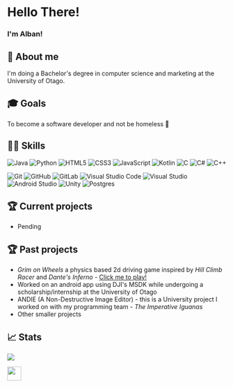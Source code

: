 <!-- Comments
- Markdown cheatsheet
  https://github.com/adam-p/markdown-here/wiki/Markdown-Cheatsheet 

- Bunch of README templates, but don't go too crazy
  https://github.com/durgeshsamariya/awesome-github-profile-readme-templates/tree/master/templates
-->

# Hello There!

### I'm Alban! 

## 🌱 About me
I'm doing a Bachelor's degree in computer science and marketing at the University of Otago.

## 🎓 Goals 
To become a software developer and not be homeless 🫡

## 🧑‍💻 Skills

<!-- You can find a bunch of badges here https://github.com/Ileriayo/markdown-badges#-frameworks-platforms-and-libraries -->
    
   ![Java](https://img.shields.io/badge/java-%23ED8B00.svg?style=for-the-badge&logo=openjdk&logoColor=white)
   ![Python](https://img.shields.io/badge/Python%20-%2314354C.svg?style=for-the-badge&logo=python&logoColor=white) 
   ![HTML5](https://img.shields.io/badge/HTML5%20-%23E34F26.svg?style=for-the-badge&logo=html5&logoColor=white)
   ![CSS3](https://img.shields.io/badge/CSS%20-%231572B6.svg?style=for-the-badge&logo=css3&logoColor=white)
   ![JavaScript](https://img.shields.io/badge/javascript-%23323330.svg?style=for-the-badge&logo=javascript&logoColor=%23F7DF1E)
   ![Kotlin](https://img.shields.io/badge/kotlin-%237F52FF.svg?style=for-the-badge&logo=kotlin&logoColor=white)
   ![C](https://img.shields.io/badge/c-%2300599C.svg?style=for-the-badge&logo=c&logoColor=white)
   ![C#](https://img.shields.io/badge/c%23-%23239120.svg?style=for-the-badge&logo=csharp&logoColor=white)
   ![C++](https://img.shields.io/badge/C++%20-%2300599C.svg?style=for-the-badge&logo=c%2B%2B&logoColor=white)
   
   ![Git](https://img.shields.io/badge/git-%23F05033.svg?style=for-the-badge&logo=git&logoColor=white)
   ![GitHub](https://img.shields.io/badge/github-%23121011.svg?style=for-the-badge&logo=github&logoColor=white)
   ![GitLab](https://img.shields.io/badge/gitlab-%23181717.svg?style=for-the-badge&logo=gitlab&logoColor=white)
   ![Visual Studio Code](https://img.shields.io/badge/Visual%20Studio%20Code-0078d7.svg?style=for-the-badge&logo=visual-studio-code&logoColor=white)
   ![Visual Studio](https://img.shields.io/badge/Visual%20Studio-5C2D91.svg?style=for-the-badge&logo=visual-studio&logoColor=white)
   ![Android Studio](https://img.shields.io/badge/android%20studio-346ac1?style=for-the-badge&logo=android%20studio&logoColor=white)
   ![Unity](https://img.shields.io/badge/unity-%23000000.svg?style=for-the-badge&logo=unity&logoColor=white)
   ![Postgres](https://img.shields.io/badge/postgres-%23316192.svg?style=for-the-badge&logo=postgresql&logoColor=white)
   
   <!--![Linux](https://img.shields.io/badge/Linux-FCC624?style=for-the-badge&logo=linux&logoColor=black) -->
   <!--![React](https://img.shields.io/badge/react-%2320232a.svg?style=for-the-badge&logo=react&logoColor=%2361DAFB)-->
   <!--![AWS](https://img.shields.io/badge/AWS-%23FF9900.svg?style=for-the-badge&logo=amazon-aws&logoColor=white) -->
   <!--  ![MySQL](https://img.shields.io/badge/mysql-4479A1.svg?style=for-the-badge&logo=mysql&logoColor=white) -->

## 🏆 Current projects
- Pending

## 🏆 Past projects
- *Grim on Wheels* a physics based 2d driving game inspired by *Hill Climb Racer* and *Dante's Inferno* - [Click me to play!](https://cosc360.otago.ac.nz/webgl/Astreus/TestBuild/index.html)
- Worked on an android app using DJI's MSDK while undergoing a scholarship/internship at the University of Otago
- ANDIE (A Non-Destructive Image Editor) - this is a University project I worked on with my programming team - *The Imperative Iguanas*
- Other smaller projects

## 📈 Stats 
<!-- info on this plugin: https://github.com/anuraghazra/github-readme-stats#readme -->
![](https://github-readme-stats.vercel.app/api?username=albanribet&count_private=true&show_icons=true&theme=github_dark&hide=contribs)

<a href = 'https://www.linkedin.com/in/alban-ribet-6274a72b7'> <img width = '32px' align= 'center' src="https://raw.githubusercontent.com/rahulbanerjee26/githubAboutMeGenerator/main/icons/linked-in-alt.svg"/></a>
